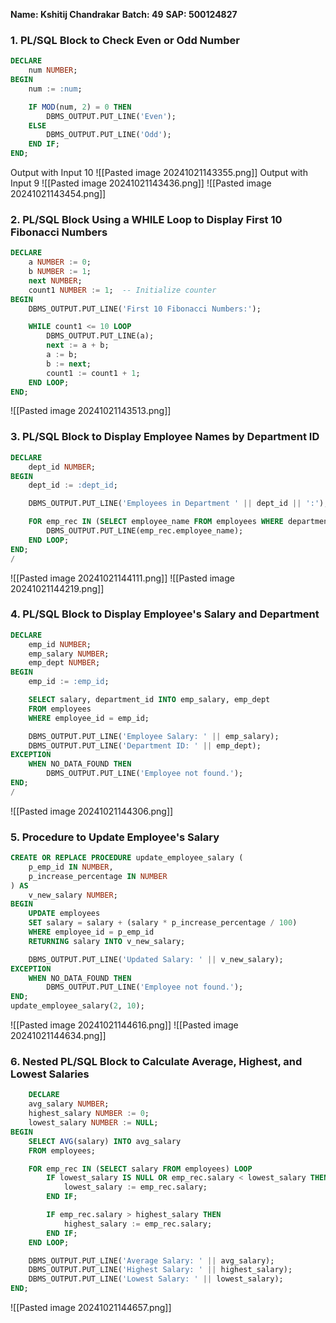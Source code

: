 **Name: Kshitij Chandrakar**
**Batch: 49**
**SAP: 500124827**

### 1. PL/SQL Block to Check Even or Odd Number
```sql
DECLARE
    num NUMBER;
BEGIN
    num := :num;

    IF MOD(num, 2) = 0 THEN
        DBMS_OUTPUT.PUT_LINE('Even');
    ELSE
        DBMS_OUTPUT.PUT_LINE('Odd');
    END IF;
END;
```
Output with Input 10
![[Pasted image 20241021143355.png]]
Output with Input 9
![[Pasted image 20241021143436.png]]
![[Pasted image 20241021143454.png]]
### 2. PL/SQL Block Using a WHILE Loop to Display First 10 Fibonacci Numbers
```sql
DECLARE
    a NUMBER := 0;
    b NUMBER := 1;
    next NUMBER;
    count1 NUMBER := 1;  -- Initialize counter
BEGIN
    DBMS_OUTPUT.PUT_LINE('First 10 Fibonacci Numbers:');

    WHILE count1 <= 10 LOOP
        DBMS_OUTPUT.PUT_LINE(a);  
        next := a + b;            
        a := b;                   
        b := next;                
        count1 := count1 + 1;
    END LOOP;
END;
```

![[Pasted image 20241021143513.png]]
### 3. PL/SQL Block to Display Employee Names by Department ID
```sql
DECLARE
    dept_id NUMBER;
BEGIN
    dept_id := :dept_id;

    DBMS_OUTPUT.PUT_LINE('Employees in Department ' || dept_id || ':');

    FOR emp_rec IN (SELECT employee_name FROM employees WHERE department_id = dept_id) LOOP
        DBMS_OUTPUT.PUT_LINE(emp_rec.employee_name);
    END LOOP;
END;
/
```
![[Pasted image 20241021144111.png]]
![[Pasted image 20241021144219.png]]

### 4. PL/SQL Block to Display Employee's Salary and Department
```sql
DECLARE
    emp_id NUMBER;
    emp_salary NUMBER;
    emp_dept NUMBER;
BEGIN
    emp_id := :emp_id; 

    SELECT salary, department_id INTO emp_salary, emp_dept
    FROM employees
    WHERE employee_id = emp_id;

    DBMS_OUTPUT.PUT_LINE('Employee Salary: ' || emp_salary);
    DBMS_OUTPUT.PUT_LINE('Department ID: ' || emp_dept);
EXCEPTION
    WHEN NO_DATA_FOUND THEN
        DBMS_OUTPUT.PUT_LINE('Employee not found.');
END;
/
```
![[Pasted image 20241021144306.png]]


### 5. Procedure to Update Employee's Salary
```sql
CREATE OR REPLACE PROCEDURE update_employee_salary (
    p_emp_id IN NUMBER,
    p_increase_percentage IN NUMBER
) AS
    v_new_salary NUMBER;
BEGIN
    UPDATE employees
    SET salary = salary + (salary * p_increase_percentage / 100)
    WHERE employee_id = p_emp_id
    RETURNING salary INTO v_new_salary;

    DBMS_OUTPUT.PUT_LINE('Updated Salary: ' || v_new_salary);
EXCEPTION
    WHEN NO_DATA_FOUND THEN
        DBMS_OUTPUT.PUT_LINE('Employee not found.');
END;
update_employee_salary(2, 10);
```
![[Pasted image 20241021144616.png]]
![[Pasted image 20241021144634.png]]

### 6. Nested PL/SQL Block to Calculate Average, Highest, and Lowest Salaries
```sql
	DECLARE
    avg_salary NUMBER;
    highest_salary NUMBER := 0;
    lowest_salary NUMBER := NULL;  
BEGIN
    SELECT AVG(salary) INTO avg_salary
    FROM employees;

    FOR emp_rec IN (SELECT salary FROM employees) LOOP
        IF lowest_salary IS NULL OR emp_rec.salary < lowest_salary THEN
            lowest_salary := emp_rec.salary; 
        END IF;

        IF emp_rec.salary > highest_salary THEN
            highest_salary := emp_rec.salary;
        END IF;
    END LOOP;

    DBMS_OUTPUT.PUT_LINE('Average Salary: ' || avg_salary);
    DBMS_OUTPUT.PUT_LINE('Highest Salary: ' || highest_salary);
    DBMS_OUTPUT.PUT_LINE('Lowest Salary: ' || lowest_salary);
END;
```
![[Pasted image 20241021144657.png]]
